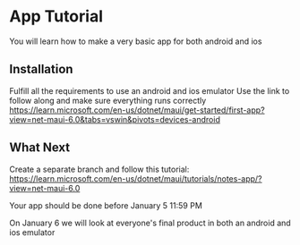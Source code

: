 # App Tutorial

You will learn how to make a very basic app for both android and ios

## Installation

Fulfill all the requirements to use an android and ios emulator
Use the link to follow along and make sure everything runs correctly
https://learn.microsoft.com/en-us/dotnet/maui/get-started/first-app?view=net-maui-6.0&tabs=vswin&pivots=devices-android

## What Next

Create a separate branch and follow this tutorial:
https://learn.microsoft.com/en-us/dotnet/maui/tutorials/notes-app/?view=net-maui-6.0


Your app should be done before January 5 11:59 PM 

On January 6 we will look at everyone's final product in both an android and ios emulator

